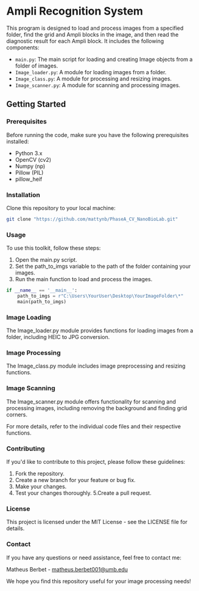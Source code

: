 # Ampli Recognition System

This program is designed to load and process images from a specified folder, find the grid and Ampli blocks in the image, and then read the diagnostic result for each Ampli block. It includes the following components:

- `main.py`: The main script for loading and creating Image objects from a folder of images.
- `Image_loader.py`: A module for loading images from a folder.
- `Image_class.py`: A module for processing and resizing images.
- `Image_scanner.py`: A module for scanning and processing images.

## Getting Started

### Prerequisites

Before running the code, make sure you have the following prerequisites installed:

- Python 3.x
- OpenCV (cv2)
- Numpy (np)
- Pillow (PIL)
- pillow_heif

### Installation

Clone this repository to your local machine:

```bash
git clone "https://github.com/mattynb/PhaseA_CV_NanoBioLab.git"
```

### Usage
To use this toolkit, follow these steps:

1. Open the main.py script.
2. Set the path_to_imgs variable to the path of the folder containing your images.
3. Run the main function to load and process the images.
``` python
if __name__ == '__main__':
    path_to_imgs = r"C:\Users\YourUser\Desktop\YourImageFolder\*"
    main(path_to_imgs)
```

### Image Loading
The Image_loader.py module provides functions for loading images from a folder, including HEIC to JPG conversion.

### Image Processing
The Image_class.py module includes image preprocessing and resizing functions.

### Image Scanning
The Image_scanner.py module offers functionality for scanning and processing images, including removing the background and finding grid corners.

For more details, refer to the individual code files and their respective functions.

### Contributing
If you'd like to contribute to this project, please follow these guidelines:

1. Fork the repository.
2. Create a new branch for your feature or bug fix.
3. Make your changes.
4. Test your changes thoroughly.
5.Create a pull request.

### License
This project is licensed under the MIT License - see the LICENSE file for details.

### Contact
If you have any questions or need assistance, feel free to contact me:

Matheus Berbet - matheus.berbet001@umb.edu

We hope you find this repository useful for your image processing needs!
